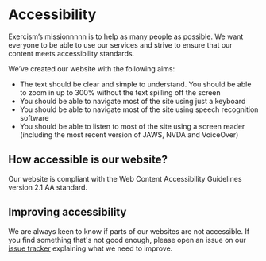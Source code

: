 # Accessibility

Exercism’s missionnnnn is to help as many people as possible. We want everyone to be able to use our services and strive to ensure that our content meets accessibility standards.

We’ve created our website with the following aims:

- The text should be clear and simple to understand. You should be able to zoom in up to 300% without the text spilling off the screen
- You should be able to navigate most of the site using just a keyboard
- You should be able to navigate most of the site using speech recognition software
- You should be able to listen to most of the site using a screen reader (including the most recent version of JAWS, NVDA and VoiceOver)

## How accessible is our website?

Our website is compliant with the Web Content Accessibility Guidelines version 2.1 AA standard.

## Improving accessibility

We are always keen to know if parts of our websites are not accessible.
If you find something that's not good enough, please open an issue on our [issue tracker](https://github.com/exercism/exercise) explaining what we need to improve.
